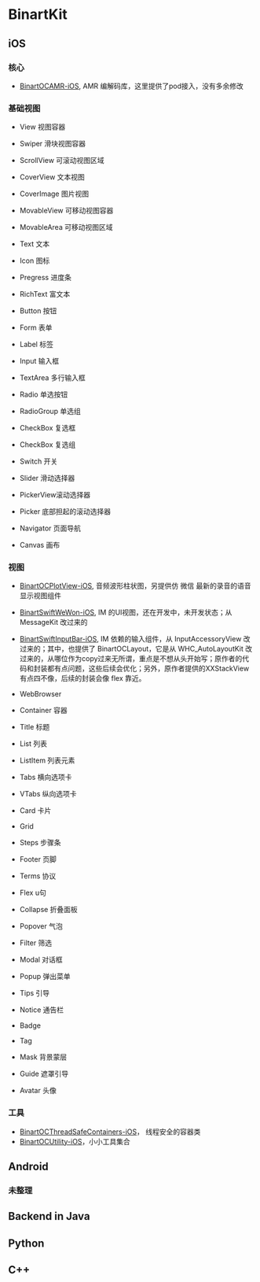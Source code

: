 # BinartKit


## iOS

### 核心

- [BinartOCAMR-iOS](https://github.com/fallending/BinartOCAMR-iOS), AMR 编解码库，这里提供了pod接入，没有多余修改

### 基础视图

- View 视图容器
- Swiper 滑块视图容器
- ScrollView 可滚动视图区域
- CoverView 文本视图
- CoverImage 图片视图
- MovableView 可移动视图容器
- MovableArea 可移动视图区域

- Text 文本
- Icon 图标
- Pregress 进度条
- RichText 富文本

- Button 按钮
- Form 表单
- Label 标签
- Input 输入框 
- TextArea 多行输入框
- Radio 单选按钮
- RadioGroup 单选组
- CheckBox 复选框
- CheckBox 复选组
- Switch 开关
- Slider 滑动选择器
- PickerView滚动选择器
- Picker 底部担起的滚动选择器

- Navigator 页面导航

- Canvas 画布

### 视图

- [BinartOCPlotView-iOS](https://github.com/fallending/BinartOCPlotView-iOS), 音频波形柱状图，另提供仿 微信 最新的录音的语音显示视图组件
- [BinartSwiftWeWon-iOS](https://github.com/fallending/BinartSwiftWeWon-iOS), IM 的UI视图，还在开发中，未开发状态；从 MessageKit 改过来的
- [BinartSwiftInputBar-iOS](https://github.com/fallending/BinartSwiftInputBar-iOS), IM 依赖的输入组件，从 InputAccessoryView 改过来的；其中，也提供了 BinartOCLayout，它是从 WHC_AutoLayoutKit 改过来的，从哪位作为copy过来无所谓，重点是不想从头开始写；原作者的代码和封装都有点问题，这些后续会优化；另外，原作者提供的XXStackView有点四不像，后续的封装会像 flex 靠近。

- WebBrowser

- Container 容器
- Title 标题
- List 列表
- ListItem 列表元素
- Tabs 横向选项卡
- VTabs 纵向选项卡
- Card 卡片
- Grid
- Steps 步骤条
- Footer 页脚
- Terms 协议
- Flex u句
- Collapse 折叠面板

- Popover 气泡
- Filter 筛选
- Modal 对话框
- Popup 弹出菜单

- Tips 引导
- Notice 通告栏
- Badge
- Tag
- Mask 背景蒙层
- Guide 遮罩引导
- Avatar 头像

### 工具

- [BinartOCThreadSafeContainers-iOS](https://github.com/fallending/BinartOCThreadSafeContainers-iOS)， 线程安全的容器类
- [BinartOCUtility-iOS](https://github.com/fallending/BinartOCUtility-iOS)，小小工具集合

## Android


### 未整理



## Backend in Java



## Python


## C++

